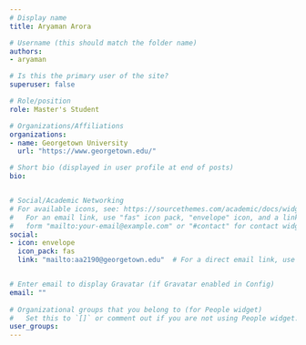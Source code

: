 ```yaml
---
# Display name
title: Aryaman Arora

# Username (this should match the folder name)
authors:
- aryaman

# Is this the primary user of the site?
superuser: false

# Role/position
role: Master's Student

# Organizations/Affiliations
organizations:
- name: Georgetown University
  url: "https://www.georgetown.edu/"

# Short bio (displayed in user profile at end of posts)
bio: 


# Social/Academic Networking
# For available icons, see: https://sourcethemes.com/academic/docs/widgets/#icons
#   For an email link, use "fas" icon pack, "envelope" icon, and a link in the
#   form "mailto:your-email@example.com" or "#contact" for contact widget.
social:
- icon: envelope
  icon_pack: fas
  link: "mailto:aa2190@georgetown.edu"  # For a direct email link, use "mailto:test@example.org".


# Enter email to display Gravatar (if Gravatar enabled in Config)
email: ""
  
# Organizational groups that you belong to (for People widget)
#   Set this to `[]` or comment out if you are not using People widget.  
user_groups:
---
```


